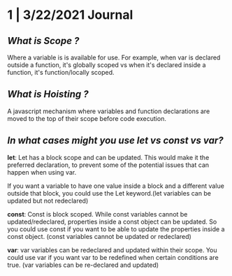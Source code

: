 # 1 | 3/22/2021 Journal


## *What is Scope ?*
Where a variable is is available for use. For example, when var is declared outside a function, it's globally scoped vs when it's declared inside a function, it's function/locally scoped.

## *What is Hoisting ?*
A javascript mechanism where variables and function declarations are moved to the top of their scope before code execution.

## *In what cases might you use let vs const vs var?*
**let**:  Let has a block scope and can be updated. This would make it the preferred declaration, to prevent some of the potential issues that can happen when using var. 

If you want a variable to have one value inside a block and a different value outside that block, you could use the Let keyword.(let variables can be updated but not redeclared)

**const**: Const is block scoped. While const variables cannot be updated/redeclared, properties inside a const object can be updated. So you could use const if you want to be able to update the properties inside a const object. (const variables cannot be updated or redeclared)

**var**: var variables can be redeclared and updated within their scope. You could use var if you want var to be redefined when certain conditions are true. (var variables can be re-declared and updated)
